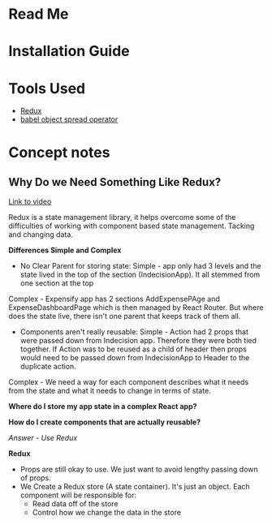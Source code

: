 # Read Me

# Installation Guide

# Tools Used
- [Redux](www.redux.js.org)
- [babel object spread operator](https://babeljs.io/docs/plugins/transform-object-rest-spread/)


# Concept notes

## Why Do we Need Something Like Redux?

[Link to video](https://completereactcourse.com/courses/217645/lectures/3382375)

Redux is a state management library, it helps overcome some of the difficulties of working with component based state management.
Tacking and changing data.

**Differences Simple and Complex**
- No Clear Parent for storing state:
Simple - app only had 3 levels and the state lived in the top of the section (IndecisionApp).  It all stemmed from one section at the top

Complex - Expensify app has 2 sections AddExpensePAge and ExpenseDashboardPage which is then managed by React Router. But where does the state live, there isn't one parent that keeps track of them all.

- Components aren't really reusable:
Simple - Action had 2 props that were passed down from Indecision app.  Therefore they were both tied together.  If Action was to be reused as a child of header then props would need to be passed down from IndecisionApp to Header to the duplicate action.

Complex - We need a way for each component describes what it needs from the state and what it needs to change in terms of state.

**Where do I store my app state in a complex React app?**

**How do I create components that are actually reusable?**

*Answer - Use Redux*

**Redux**
- Props are still okay to use.  We just want to avoid lengthy passing down of props.
- We Create a Redux store (A state container). It's just an object. Each component will be responsible for:
    - Read data off of the store 
    - Control how we change the data in the store

